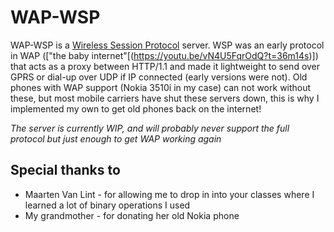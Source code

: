 WAP-WSP
=======

WAP-WSP is a [Wireless Session Protocol](https://en.wikipedia.org/wiki/Wireless_Session_Protocol) server. WSP was an early protocol in WAP (["the baby internet"[(https://youtu.be/vN4U5FqrOdQ?t=36m14s)]) that acts as a proxy between HTTP/1.1 and made it lightweight to send over GPRS or dial-up over UDP if IP connected (early versions were not). 
Old phones with WAP support (Nokia 3510i in my case) can not work without these, but most mobile carriers have shut these servers down, this is why I implemented my own to get old phones back on the internet!

*The server is currently WIP, and will probably never support the full protocol but just enough to get WAP working again*

## Special thanks to
- Maarten Van Lint - for allowing me to drop in into your classes where I learned a lot of binary operations I used 
- My grandmother - for donating her old Nokia phone